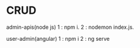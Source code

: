 # CRUD
admin-apis(node js)
  1 : npm i.
  2 : nodemon index.js.

user-admin(angular)
  1 : npm i
  2 : ng serve

